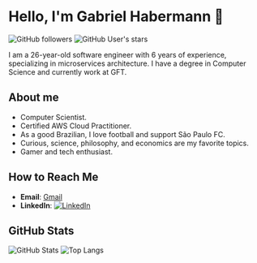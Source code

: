 # Hello, I'm Gabriel Habermann 👋

![GitHub followers](https://img.shields.io/github/followers/gabrielfranh?style=social)
![GitHub User's stars](https://img.shields.io/github/stars/gabrielfranh?style=social)

I am a 26-year-old software engineer with 6 years of experience, specializing in microservices architecture. I have a degree in Computer Science and currently work at GFT.

## About me
- Computer Scientist.
- Certified AWS Cloud Practitioner.
- As a good Brazilian, I love football and support São Paulo FC.
- Curious, science, philosophy, and economics are my favorite topics.
- Gamer and tech enthusiast.

## How to Reach Me
- **Email**: [Gmail](mailto:gabrielfranh@gmail.com)
- **LinkedIn**: [![LinkedIn](https://img.shields.io/badge/-LinkedIn-blue)](https://www.linkedin.com/in/gabrielfranh/)

## GitHub Stats
![GitHub Stats](https://github-readme-stats.vercel.app/api?username=gabrielfranh&show_icons=true&theme=radical)
![Top Langs](https://github-readme-stats.vercel.app/api/top-langs/?username=gabrielfranh&layout=compact&theme=radical)
